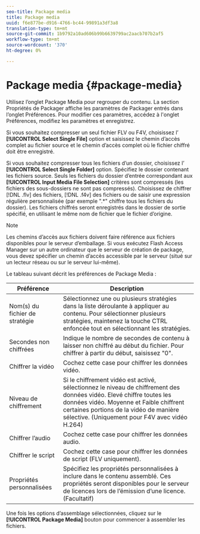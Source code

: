 ```yaml
---
seo-title: Package media
title: Package media
uuid: f6e877be-d916-4766-bc44-99891a3df3a8
translation-type: tm+mt
source-git-commit: 1b9792a10ad606b99b6639799ac2aacb707b2af5
workflow-type: tm+mt
source-wordcount: '370'
ht-degree: 0%

---
```



# Package media {#package-media}

Utilisez l’onglet Package Media pour regrouper du contenu. La section Propriétés de Packager affiche les paramètres de Packager entrés dans l’onglet Préférences. Pour modifier ces paramètres, accédez à l&#39;onglet Préférences, modifiez les paramètres et enregistrez.

Si vous souhaitez compresser un seul fichier FLV ou F4V, choisissez l’ **[!UICONTROL Select Single File]** option et saisissez le chemin d’accès complet au fichier source et le chemin d’accès complet où le fichier chiffré doit être enregistré.

Si vous souhaitez compresser tous les fichiers d’un dossier, choisissez l’ **[!UICONTROL Select Single Folder]** option. Spécifiez le dossier contenant les fichiers source. Seuls les fichiers du dossier d’entrée correspondant aux **[!UICONTROL Input Media File Selection]** critères sont compressés (les fichiers des sous-dossiers ne sont pas compressés). Choisissez de chiffrer [!DNL .flv] des fichiers, [!DNL .f4v] des fichiers ou de saisir une expression régulière personnalisée (par exemple &quot;.*&quot; chiffre tous les fichiers du dossier). Les fichiers chiffrés seront enregistrés dans le dossier de sortie spécifié, en utilisant le même nom de fichier que le fichier d’origine.

>[!NOTE]
>
>Les chemins d’accès aux fichiers doivent faire référence aux fichiers disponibles pour le serveur d’emballage. Si vous exécutez Flash Access Manager sur un autre ordinateur que le serveur de création de package, vous devez spécifier un chemin d’accès accessible par le serveur (situé sur un lecteur réseau ou sur le serveur lui-même).

Le tableau suivant décrit les préférences de Package Media :

| Préférence | Description |
|---|---|
| Nom(s) du fichier de stratégie | Sélectionnez une ou plusieurs stratégies dans la liste déroulante à appliquer au contenu. Pour sélectionner plusieurs stratégies, maintenez la touche CTRL enfoncée tout en sélectionnant les stratégies. |
| Secondes non chiffrées | Indique le nombre de secondes de contenu à laisser non chiffré au début du fichier. Pour chiffrer à partir du début, saisissez &quot;0&quot;. |
| Chiffrer la vidéo | Cochez cette case pour chiffrer les données vidéo. |
| Niveau de chiffrement | Si le chiffrement vidéo est activé, sélectionnez le niveau de chiffrement des données vidéo. Elevé chiffre toutes les données vidéo. Moyenne et Faible chiffrent certaines portions de la vidéo de manière sélective. (Uniquement pour F4V avec vidéo H.264) |
| Chiffrer l’audio | Cochez cette case pour chiffrer les données audio. |
| Chiffrer le script | Cochez cette case pour chiffrer les données de script (FLV uniquement). |
| Propriétés personnalisées | Spécifiez les propriétés personnalisées à inclure dans le contenu assemblé. Ces propriétés seront disponibles pour le serveur de licences lors de l’émission d’une licence. (Facultatif) |

Une fois les options d’assemblage sélectionnées, cliquez sur le **[!UICONTROL Package Media]** bouton pour commencer à assembler les fichiers.
